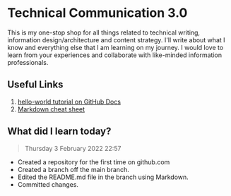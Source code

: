 # **Technical Communication 3.0** 
This is my one-stop shop for all things related to technical writing, information design/architecture and content strategy. I'll write about what I know and everything else that I am learning on my journey. I would love to learn from your experiences and collaborate with like-minded information professionals.

## Useful Links
1. [hello-world tutorial on GitHub Docs](https://docs.github.com/en/get-started/quickstart/hello-world)
2. [Markdown cheat sheet](https://support.squarespace.com/hc/en-us/articles/206543587-Markdown-cheat-sheet)

## What did I learn today?
> Thursday 3 February 2022 22:57 
* Created a repository for the first time on github.com
* Created a branch off the main branch. 
* Edited the README.md file in the branch using Markdown.
* Committed changes.
